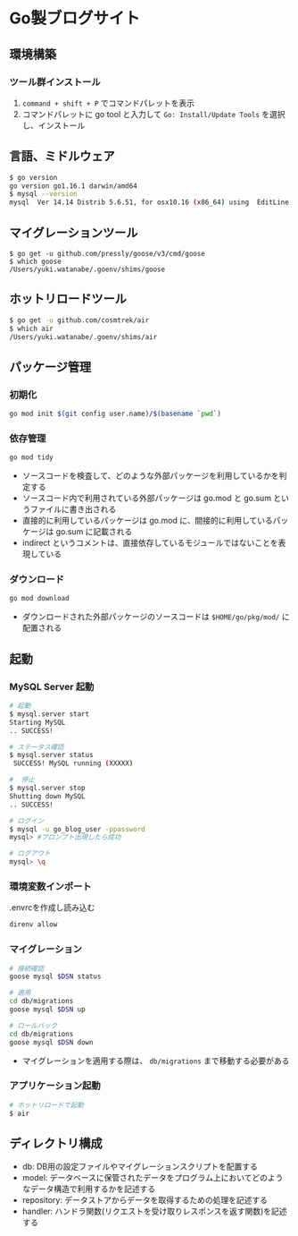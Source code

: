 # Go製ブログサイト

## 環境構築

### ツール群インストール

1.  `command + shift + P` でコマンドパレットを表示
2. コマンドパレットに go tool と入力して `Go: Install/Update Tools` を選択し、インストール

## 言語、ミドルウェア

```sh
$ go version
go version go1.16.1 darwin/amd64
$ mysql --version
mysql  Ver 14.14 Distrib 5.6.51, for osx10.16 (x86_64) using  EditLine wrapper
```

## マイグレーションツール

```
$ go get -u github.com/pressly/goose/v3/cmd/goose
$ which goose
/Users/yuki.watanabe/.goenv/shims/goose
```

## ホットリロードツール

```sh
$ go get -u github.com/cosmtrek/air
$ which air
/Users/yuki.watanabe/.goenv/shims/air
```

## パッケージ管理


### 初期化

```sh
go mod init $(git config user.name)/$(basename `pwd`)
```

### 依存管理

```sh
go mod tidy
```

- ソースコードを検査して、どのような外部パッケージを利用しているかを判定する
- ソースコード内で利用されている外部パッケージは go.mod と go.sum というファイルに書き出される
- 直接的に利用しているパッケージは go.mod に、間接的に利用しているパッケージは go.sum に記載される
- indirect というコメントは、直接依存しているモジュールではないことを表現している

### ダウンロード

```sh
go mod download
```

- ダウンロードされた外部パッケージのソースコードは `$HOME/go/pkg/mod/` に配置される

## 起動

### MySQL Server 起動

```sh
# 起動
$ mysql.server start
Starting MySQL
.. SUCCESS!

# ステータス確認
$ mysql.server status
 SUCCESS! MySQL running (XXXXX)

#  停止
$ mysql.server stop
Shutting down MySQL
.. SUCCESS!

# ログイン
$ mysql -u go_blog_user -ppassword
mysql> #プロンプト出現したら成功

# ログアウト
mysql> \q
```

### 環境変数インポート

.envrcを作成し読み込む

```sh
direnv allow
```

### マイグレーション

```sh
# 接続確認
goose mysql $DSN status

# 適用
cd db/migrations
goose mysql $DSN up

# ロールバック
cd db/migrations
goose mysql $DSN down
```

- マイグレーションを適用する際は、 `db/migrations` まで移動する必要がある

### アプリケーション起動

```sh
# ホットリロードで起動
$ air
```

## ディレクトリ構成

- db: DB用の設定ファイルやマイグレーションスクリプトを配置する
- model: データベースに保管されたデータをプログラム上においてどのようなデータ構造で利用するかを記述する
- repository: データストアからデータを取得するための処理を記述する
- handler: ハンドラ関数(リクエストを受け取りレスポンスを返す関数)を記述する
